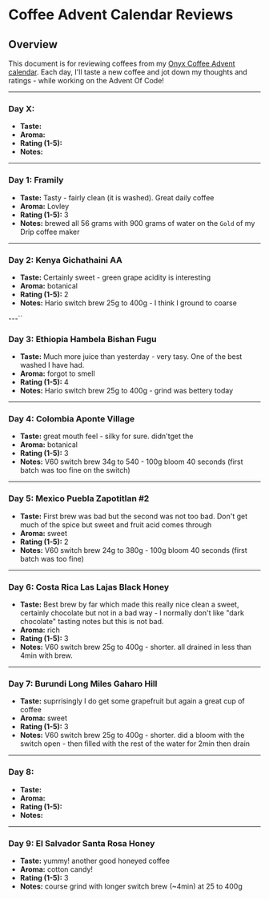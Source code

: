 # Coffee Advent Calendar Reviews

## Overview
This document is for reviewing coffees from my [Onyx Coffee Advent calendar](https://onyxcoffeelab.com/products/2023-advent-calendar). Each day, I'll taste a new coffee and jot down my thoughts and ratings - while working on the Advent Of Code!

---

### Day X: 
- **Taste:** 
- **Aroma:** 
- **Rating (1-5):** 
- **Notes:** 

---

### Day 1: Framily
- **Taste:** Tasty - fairly clean (it is washed). Great daily coffee 
- **Aroma:** Lovley 
- **Rating (1-5):** 3
- **Notes:** brewed all 56 grams with 900 grams of water on the `Gold` of my Drip coffee maker

---

### Day 2: Kenya Gichathaini AA
- **Taste:** Certainly sweet - green grape acidity is interesting 
- **Aroma:** botanical
- **Rating (1-5):** 2
- **Notes:** Hario switch brew 25g to 400g - I think I ground to coarse

---``

### Day 3: Ethiopia Hambela Bishan Fugu
- **Taste:** 
Much more juice than yesterday - very tasy. One of the best washed I have had. 
- **Aroma:** forgot to smell
- **Rating (1-5):** 4
- **Notes:** Hario switch brew 25g to 400g - grind was bettery today

---

### Day 4: Colombia Aponte Village
- **Taste:** great mouth feel - silky for sure. didn'tget the 
- **Aroma:** botanical
- **Rating (1-5):** 3
- **Notes:** V60 switch brew 34g to 540  - 100g bloom 40 seconds (first batch was too fine on the switch)

---

### Day 5: Mexico Puebla Zapotitlan #2
- **Taste:** First brew was bad but the second was not too bad. Don't get much of the spice but sweet and fruit acid comes through
- **Aroma:** sweet
- **Rating (1-5):** 2
- **Notes:** V60 switch brew 24g to 380g  - 100g bloom 40 seconds (first batch was too fine)

---

### Day 6: Costa Rica Las Lajas Black Honey
- **Taste:** Best brew by far which made this really nice clean a sweet, certainly chocolate but not in a bad way - I normally don't like "dark chocolate" tasting notes but this is not bad.
- **Aroma:** rich
- **Rating (1-5):** 3
- **Notes:** V60 switch brew 25g to 400g  - shorter. all drained in less than 4min with brew. 

---

### Day 7: Burundi Long Miles Gaharo Hill
- **Taste:** suprrisingly I do get some grapefruit but again a great cup of coffee
- **Aroma:** sweet
- **Rating (1-5):** 3
- **Notes:** V60 switch brew 25g to 400g  - shorter. did a bloom with the switch open - then filled with the rest of the water for 2min then drain

---

### Day 8: 
- **Taste:** 
- **Aroma:** 
- **Rating (1-5):** 
- **Notes:** 

---

### Day 9: El Salvador Santa Rosa Honey
- **Taste:** yummy! another good honeyed coffee
- **Aroma:** cotton candy!
- **Rating (1-5):** 3
- **Notes:** course grind with longer switch brew (~4min) at 25 to 400g